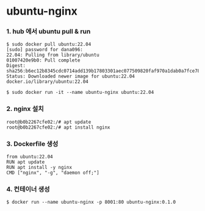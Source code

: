 # ubuntu-nginx

### 1. hub 에서 ubuntu pull & run
```
$ sudo docker pull ubuntu:22.04
[sudo] password for dana096:
22.04: Pulling from library/ubuntu
01007420e9b0: Pull complete
Digest: sha256:b6ec12b8345cdc0714add139b17803301aec077509820faf970a1dab0a7fce78
Status: Downloaded newer image for ubuntu:22.04
docker.io/library/ubuntu:22.04

$ sudo docker run -it --name ubuntu-nginx ubuntu:22.04
```

### 2. nginx 설치
```
root@b0b2267cfe02:/# apt update
root@b0b2267cfe02:/# apt install nginx
```

### 3. Dockerfile 생성
```
from ubuntu:22.04
RUN apt update 
RUN apt install -y nginx
CMD ["nginx", "-g", "daemon off;"]
```

### 4. 컨테이너 생성
```
$ docker run --name ubuntu-nginx -p 8001:80 ubuntu-nginx:0.1.0
```
